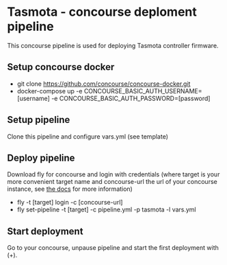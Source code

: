 # Tasmota - concourse deploment pipeline

This concourse pipeline is used for deploying Tasmota controller firmware.

## Setup concourse docker 
- git clone https://github.com/concourse/concourse-docker.git
- docker-compose up -e CONCOURSE_BASIC_AUTH_USERNAME=[username] -e CONCOURSE_BASIC_AUTH_PASSWORD=[password]

## Setup pipeline
Clone this pipeline and configure vars.yml (see template)

## Deploy pipeline
Download fly for concourse and login with credentials (where target is your more convenient target name and concourse-url the url of your concourse instance, see [the docs](https://concourse-ci.org/fly.html) for more information)
- fly -t [target] login -c [concourse-url]
- fly set-pipeline -t [target] -c pipeline.yml -p tasmota -l vars.yml

## Start deployment
Go to your concourse, unpause pipeline and start the first deployment with (+).

